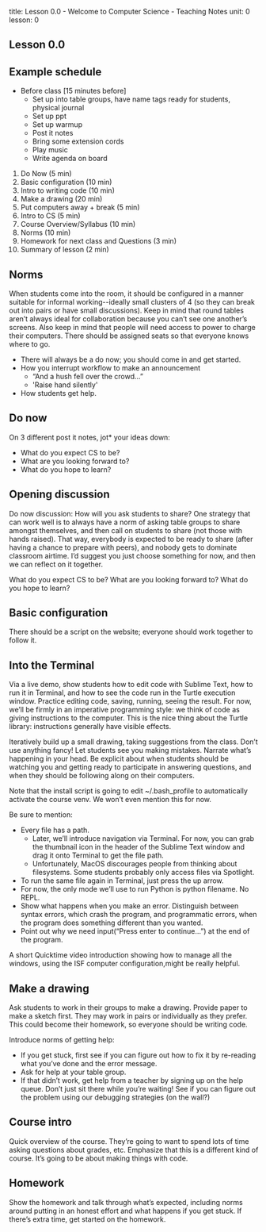 title: Lesson 0.0 - Welcome to Computer Science - Teaching Notes
unit: 0
lesson: 0

## Lesson 0.0

## Example schedule
+ Before class [15 minutes before]
    + Set up into table groups, have name tags ready for students, physical journal
    + Set up ppt
    + Set up warmup
    + Post it notes
    + Bring some extension cords
    + Play music
    + Write agenda on board

1. Do Now (5 min)
2. Basic configuration (10 min)
3. Intro to writing code (10 min)
4. Make a drawing (20 min)
5. Put computers away + break (5 min)
6. Intro to CS (5 min)
7. Course Overview/Syllabus (10 min)
8. Norms (10 min)
9. Homework for next class and Questions (3 min)
10. Summary of lesson (2 min)


## Norms

When students come into the room, it should be configured in a manner suitable for informal working--ideally small clusters of 4 (so they can break out into pairs or have small discussions). Keep in mind that round tables aren’t always ideal for collaboration because you can’t see one another’s screens. Also keep in mind that people will need access to power to charge their computers. There should be assigned seats so that everyone knows where to go.

+ There will always be a do now; you should come in and get started.
+ How you interrupt workflow to make an announcement
    + “And a hush fell over the crowd…”
    + 'Raise hand silently'
+ How students get help.

## Do now

On 3 different post it notes, jot* your ideas down:

+ What do you expect CS to be?
+ What are you looking forward to?
+ What do you hope to learn?

## Opening discussion

Do now discussion: How will you ask students to share? One strategy that can work well is to always have a norm of asking table groups to share amongst themselves, and then call on students to share (not those with hands raised). That way, everybody is expected to be ready to share (after having a chance to prepare with peers), and nobody gets to dominate classroom airtime. I’d suggest you just choose something for now, and then we can reflect on it together.

What do you expect CS to be? What are you looking forward to? What do you hope to learn?

## Basic configuration     

There should be a script on the website; everyone should work together to follow it.                                                                                         

## Into the Terminal  

Via a live demo, show students how to edit code with Sublime Text, how to run it in Terminal, and how to see the code run in the Turtle execution window. Practice editing code, saving, running, seeing the result. For now, we’ll be firmly in an imperative programming style: we think of code as giving instructions to the computer. This is the nice thing about the Turtle library: instructions generally have visible effects.

Iteratively build up a small drawing, taking suggestions from the class. Don’t use anything fancy!
Let students see you making mistakes. Narrate what’s happening in your head.
Be explicit about when students should be watching you and getting ready to participate in answering questions, and when they should be following along on their computers.

Note that the install script is going to edit ~/.bash_profile to automatically activate the course venv. We won’t even mention this for now.

Be sure to mention:

+ Every file has a path.
    + Later, we’ll introduce navigation via Terminal. For now, you can grab the thumbnail icon in the header of the Sublime Text window and drag it onto Terminal to get the file path.
    + Unfortunately, MacOS discourages people from thinking about filesystems. Some students probably only access files via Spotlight.
+ To run the same file again in Terminal, just press the up arrow.
+ For now, the only mode we’ll use to run Python is python filename. No REPL.
+ Show what happens when you make an error. Distinguish between syntax errors, which crash the program, and programmatic errors, when the program does something different than you wanted.
+ Point out why we need input(“Press enter to continue…”) at the end of the program.

A short Quicktime  video introduction showing how to manage all the windows, using the ISF computer configuration,might be really helpful.

## Make a drawing

Ask students to work in their groups to make a drawing. Provide paper to make a sketch first. They may work in pairs or individually as they prefer. This could become their homework, so everyone should be writing code.

Introduce norms of getting help:
+ If you get stuck, first see if you can figure out how to fix it by re-reading what you’ve done and the error message.
+ Ask for help at your table group.
+ If that didn’t work, get help from a teacher by signing up on the help queue. Don’t just sit there while you’re waiting! See if you can figure out the problem using our debugging strategies (on the wall?)

## Course intro

Quick overview of the course. They’re going to want to spend lots of time asking questions about grades, etc. Emphasize that this is a different kind of course. It’s going to be about making things with code.

## Homework

Show the homework and talk through what’s expected, including norms around putting in an honest effort and what happens if you get stuck. If there’s extra time, get started on the homework.
